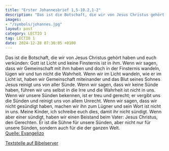 ```yaml
---
title: "Erster Johannesbrief 1,5-10.2,1-2"
description: "Das ist die Botschaft, die wir von Jesus Christus gehört haben und euch verkünden: Gott ist Licht und keine Finsternis ist in ihm. Wenn wir sagen, dass wir Gemeinschaft mit ihm haben und doch in der Finsternis wandeln, lügen wir und tun nicht die Wahrheit. Wenn wir im Licht wande...."
images:
- "/symbols/johannes.jpg"
layout: post
category: LECTIO 1
tag: LECTIO 1
date: 2024-12-28 07:30:05 +0100
---
```

Das ist die Botschaft, die wir von Jesus Christus gehört haben und euch verkünden: Gott ist Licht und keine Finsternis ist in ihm.
Wenn wir sagen, dass wir Gemeinschaft mit ihm haben und doch in der Finsternis wandeln, lügen wir und tun nicht die Wahrheit.
Wenn wir im Licht wandeln, wie er im Licht ist, haben wir Gemeinschaft miteinander und das Blut seines Sohnes Jesus reinigt uns von aller Sünde.<!--more-->
Wenn wir sagen, dass wir keine Sünde haben, führen wir uns selbst in die Irre und die Wahrheit ist nicht in uns.
Wenn wir unsere Sünden bekennen, ist er treu und gerecht; er vergibt uns die Sünden und reinigt uns von allem Unrecht.
Wenn wir sagen, dass wir nicht gesündigt haben, machen wir ihn zum Lügner und sein Wort ist nicht in uns.
Meine Kinder, ich schreibe euch dies, damit ihr nicht sündigt. Wenn aber einer sündigt, haben wir einen Beistand beim Vater: Jesus Christus, den Gerechten.
Er ist die Sühne für unsere Sünden, aber nicht nur für unsere Sünden, sondern auch für die der ganzen Welt.<br>
[Quelle: Evangelizo](https://evangeliumtagfuertag.org/DE/gospel)

[Textstelle auf Bibelserver](https://www.bibleserver.com/EU/1.Johannes1,5-10.2,1-2)
